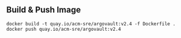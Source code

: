 ## Build & Push Image

```
docker build -t quay.io/acm-sre/argovault:v2.4 -f Dockerfile .
docker push quay.io/acm-sre/argovault:v2.4
```
